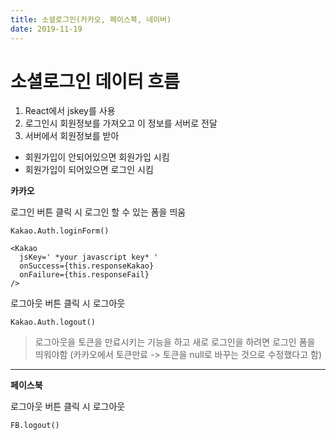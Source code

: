 ```yaml
---
title: 소셜로그인(카카오, 페이스북, 네이버)
date: 2019-11-19
---
```


# 소셜로그인 데이터 흐름  

1. React에서 jskey를 사용
2. 로그인시 회원정보를 가져오고 이 정보를 서버로 전달
3. 서버에서 회원정보를 받아 

  - 회원가입이 안되어있으면 회원가입 시킴
  - 회원가입이 되어있으면 로그인 시킴

**카카오**

로그인 버튼 클릭 시 로그인 할 수 있는 폼을 띄움

```
Kakao.Auth.loginForm()
```

```
<Kakao
  jsKey=' *your javascript key* '
  onSuccess={this.responseKakao}
  onFailure={this.responseFail}
/>
```

로그아웃 버튼 클릭 시 로그아웃

```
Kakao.Auth.logout()
```
> 로그아웃을 토큰을 만료시키는 기능을 하고 새로 로그인을 하려면 로그인 폼을 띄워야함
(카카오에서 토큰만료 -> 토큰을 null로 바꾸는 것으로 수정했다고 함)

* * *

**페이스북**

로그아웃 버튼 클릭 시 로그아웃 
```
FB.logout()
```
